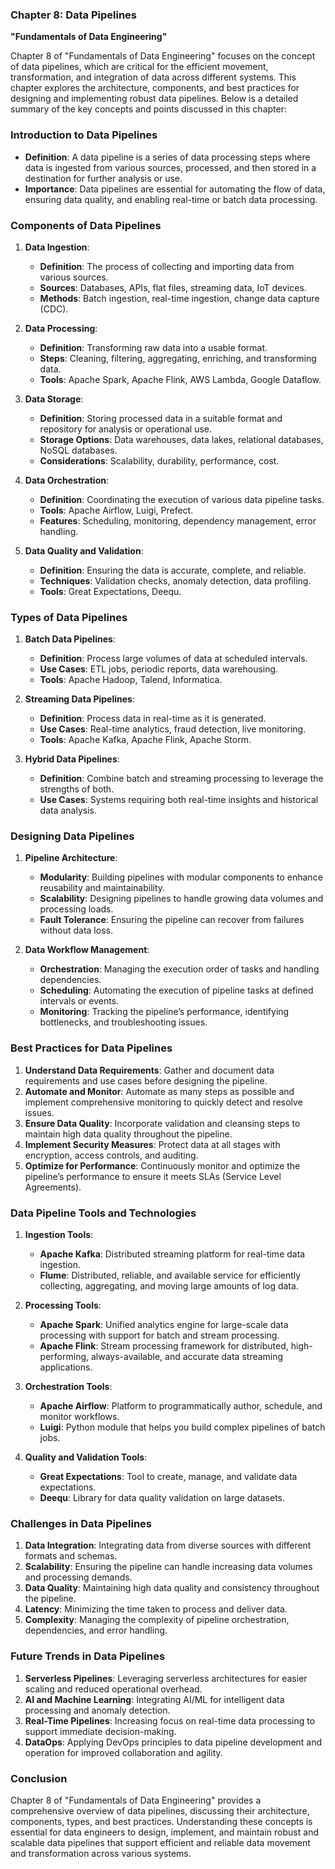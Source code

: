 ### Chapter 8: Data Pipelines
**"Fundamentals of Data Engineering"**

Chapter 8 of "Fundamentals of Data Engineering" focuses on the concept of data pipelines, which are critical for the efficient movement, transformation, and integration of data across different systems. This chapter explores the architecture, components, and best practices for designing and implementing robust data pipelines. Below is a detailed summary of the key concepts and points discussed in this chapter:

### **Introduction to Data Pipelines**
- **Definition**: A data pipeline is a series of data processing steps where data is ingested from various sources, processed, and then stored in a destination for further analysis or use.
- **Importance**: Data pipelines are essential for automating the flow of data, ensuring data quality, and enabling real-time or batch data processing.

### **Components of Data Pipelines**
1. **Data Ingestion**:
   - **Definition**: The process of collecting and importing data from various sources.
   - **Sources**: Databases, APIs, flat files, streaming data, IoT devices.
   - **Methods**: Batch ingestion, real-time ingestion, change data capture (CDC).

2. **Data Processing**:
   - **Definition**: Transforming raw data into a usable format.
   - **Steps**: Cleaning, filtering, aggregating, enriching, and transforming data.
   - **Tools**: Apache Spark, Apache Flink, AWS Lambda, Google Dataflow.

3. **Data Storage**:
   - **Definition**: Storing processed data in a suitable format and repository for analysis or operational use.
   - **Storage Options**: Data warehouses, data lakes, relational databases, NoSQL databases.
   - **Considerations**: Scalability, durability, performance, cost.

4. **Data Orchestration**:
   - **Definition**: Coordinating the execution of various data pipeline tasks.
   - **Tools**: Apache Airflow, Luigi, Prefect.
   - **Features**: Scheduling, monitoring, dependency management, error handling.

5. **Data Quality and Validation**:
   - **Definition**: Ensuring the data is accurate, complete, and reliable.
   - **Techniques**: Validation checks, anomaly detection, data profiling.
   - **Tools**: Great Expectations, Deequ.

### **Types of Data Pipelines**
1. **Batch Data Pipelines**:
   - **Definition**: Process large volumes of data at scheduled intervals.
   - **Use Cases**: ETL jobs, periodic reports, data warehousing.
   - **Tools**: Apache Hadoop, Talend, Informatica.

2. **Streaming Data Pipelines**:
   - **Definition**: Process data in real-time as it is generated.
   - **Use Cases**: Real-time analytics, fraud detection, live monitoring.
   - **Tools**: Apache Kafka, Apache Flink, Apache Storm.

3. **Hybrid Data Pipelines**:
   - **Definition**: Combine batch and streaming processing to leverage the strengths of both.
   - **Use Cases**: Systems requiring both real-time insights and historical data analysis.

### **Designing Data Pipelines**
1. **Pipeline Architecture**:
   - **Modularity**: Building pipelines with modular components to enhance reusability and maintainability.
   - **Scalability**: Designing pipelines to handle growing data volumes and processing loads.
   - **Fault Tolerance**: Ensuring the pipeline can recover from failures without data loss.

2. **Data Workflow Management**:
   - **Orchestration**: Managing the execution order of tasks and handling dependencies.
   - **Scheduling**: Automating the execution of pipeline tasks at defined intervals or events.
   - **Monitoring**: Tracking the pipeline’s performance, identifying bottlenecks, and troubleshooting issues.

### **Best Practices for Data Pipelines**
1. **Understand Data Requirements**: Gather and document data requirements and use cases before designing the pipeline.
2. **Automate and Monitor**: Automate as many steps as possible and implement comprehensive monitoring to quickly detect and resolve issues.
3. **Ensure Data Quality**: Incorporate validation and cleansing steps to maintain high data quality throughout the pipeline.
4. **Implement Security Measures**: Protect data at all stages with encryption, access controls, and auditing.
5. **Optimize for Performance**: Continuously monitor and optimize the pipeline’s performance to ensure it meets SLAs (Service Level Agreements).

### **Data Pipeline Tools and Technologies**
1. **Ingestion Tools**:
   - **Apache Kafka**: Distributed streaming platform for real-time data ingestion.
   - **Flume**: Distributed, reliable, and available service for efficiently collecting, aggregating, and moving large amounts of log data.

2. **Processing Tools**:
   - **Apache Spark**: Unified analytics engine for large-scale data processing with support for batch and stream processing.
   - **Apache Flink**: Stream processing framework for distributed, high-performing, always-available, and accurate data streaming applications.

3. **Orchestration Tools**:
   - **Apache Airflow**: Platform to programmatically author, schedule, and monitor workflows.
   - **Luigi**: Python module that helps you build complex pipelines of batch jobs.

4. **Quality and Validation Tools**:
   - **Great Expectations**: Tool to create, manage, and validate data expectations.
   - **Deequ**: Library for data quality validation on large datasets.

### **Challenges in Data Pipelines**
1. **Data Integration**: Integrating data from diverse sources with different formats and schemas.
2. **Scalability**: Ensuring the pipeline can handle increasing data volumes and processing demands.
3. **Data Quality**: Maintaining high data quality and consistency throughout the pipeline.
4. **Latency**: Minimizing the time taken to process and deliver data.
5. **Complexity**: Managing the complexity of pipeline orchestration, dependencies, and error handling.

### **Future Trends in Data Pipelines**
1. **Serverless Pipelines**: Leveraging serverless architectures for easier scaling and reduced operational overhead.
2. **AI and Machine Learning**: Integrating AI/ML for intelligent data processing and anomaly detection.
3. **Real-Time Pipelines**: Increasing focus on real-time data processing to support immediate decision-making.
4. **DataOps**: Applying DevOps principles to data pipeline development and operation for improved collaboration and agility.

### **Conclusion**
Chapter 8 of "Fundamentals of Data Engineering" provides a comprehensive overview of data pipelines, discussing their architecture, components, types, and best practices. Understanding these concepts is essential for data engineers to design, implement, and maintain robust and scalable data pipelines that support efficient and reliable data movement and transformation across various systems.